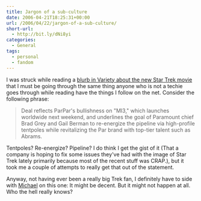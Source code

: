 ```yaml
---
title: Jargon of a sub-culture
date: 2006-04-21T18:25:31+00:00
url: /2006/04/22/jargon-of-a-sub-culture/
short-url:
  - http://bit.ly/dNi8yi
categories:
  - General
tags:
  - personal
  - fandom
---
```

I was struck while reading a [blurb in Variety about the new Star Trek movie](http://www.variety.com/article/VR1117941815?categoryid=13&#038;cs=1&#038;nid=2563) that I must be going through the same thing anyone who is not a techie goes through while reading have the things I follow on the net. Consider the following phrase:

> Deal reflects ParPar's bullishness on "MI3," which launches worldwide next weekend, and underlines the goal of Paramount chief Brad Grey and Gail Berman to re-energize the pipeline via high-profile tentpoles while revitalizing the Par brand with top-tier talent such as Abrams.

Tentpoles? Re-energize? Pipeline? I do think I get the gist of it (That a company is hoping to fix some issues they've had with the image of Star Trek lately primarily because most of the recent stuff was CRAP.), but it took me a couple of attempts to really get that out of the statement.

Anyway, not having ever been a really big Trek fan, I definitely have to side with [Michael](http://michaell.org/2006/04/russell-t-davies-solution.html) on this one: It might be decent. But it might not happen at all. Who the hell really knows?